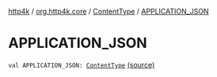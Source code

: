 [http4k](../../index.md) / [org.http4k.core](../index.md) / [ContentType](index.md) / [APPLICATION_JSON](./-a-p-p-l-i-c-a-t-i-o-n_-j-s-o-n.md)

# APPLICATION_JSON

`val APPLICATION_JSON: `[`ContentType`](index.md) [(source)](https://github.com/http4k/http4k/blob/master/http4k-core/src/main/kotlin/org/http4k/core/ContentType.kt#L19)